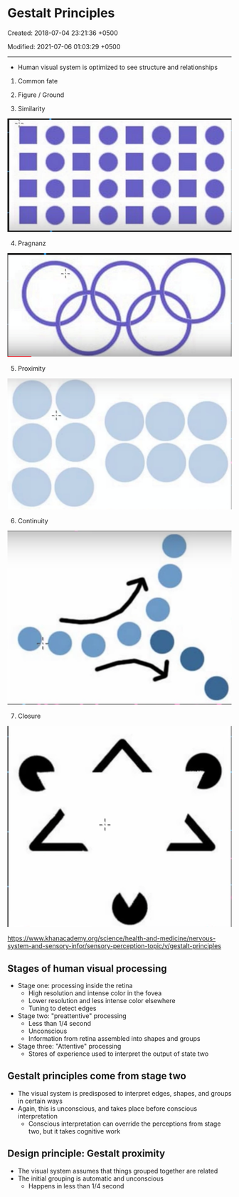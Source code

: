 # Gestalt Principles

Created: 2018-07-04 23:21:36 +0500

Modified: 2021-07-06 01:03:29 +0500

---

- Human visual system is optimized to see structure and relationships

1. Common fate

2. Figure / Ground

3. Similarity

![image](media/Gestalt-Principles-image1.png)

4. Pragnanz

![image](media/Gestalt-Principles-image2.png)

5. Proximity

![image](media/Gestalt-Principles-image3.png)

6. Continuity

![οο οο ](media/Gestalt-Principles-image4.png)

7. Closure

![image](media/Gestalt-Principles-image5.png)

<https://www.khanacademy.org/science/health-and-medicine/nervous-system-and-sensory-infor/sensory-perception-topic/v/gestalt-principles>

## Stages of human visual processing

- Stage one: processing inside the retina
  - High resolution and intense color in the fovea
  - Lower resolution and less intense color elsewhere
  - Tuning to detect edges
- Stage two: "preattentive" processing
  - Less than 1/4 second
  - Unconscious
  - Information from retina assembled into shapes and groups
- Stage three: "Attentive" processing
  - Stores of experience used to interpret the output of state two

## Gestalt principles come from stage two

- The visual system is predisposed to interpret edges, shapes, and groups in certain ways
- Again, this is unconscious, and takes place before conscious interpretation
  - Conscious interpretation can override the perceptions from stage two, but it takes cognitive work

## Design principle: Gestalt proximity

- The visual system assumes that things grouped together are related
- The initial grouping is automatic and unconscious
  - Happens in less than 1/4 second
